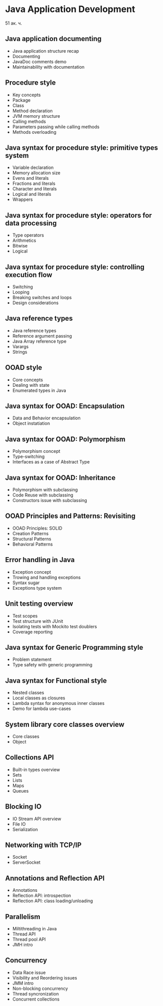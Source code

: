 Java Application Development
============================
51 ак. ч.

Java application documenting
----------------------------
- Java application structure recap
- Documenting
- JavaDoc comments demo
- Maintainability with documentation

Procedure style
---------------
- Key concepts
- Package
- Class
- Method declaration
- JVM memory structure
- Calling methods
- Parameters passing while calling methods
- Methods overloading

Java syntax for procedure style: primitive types system
-------------------------------------------------------
- Variable declaration
- Memory allocation size
- Evens and literals
- Fractions and literals
- Character and literals
- Logical and literals
- Wrappers

Java syntax for procedure style: operators for data processing 
--------------------------------------------------------------
- Type operators
- Arithmetics
- Bitwise
- Logical

Java syntax for procedure style: controlling execution flow
-----------------------------------------------------------
- Switching
- Looping
- Breaking switches and loops
- Design considerations

Java reference types
--------------------
- Java reference types
- Reference argument passing
- Java Array reference type
- Varargs
- Strings

OOAD style
----------
- Core concepts
- Dealing with state
- Enumerated types in Java

Java syntax for OOAD: Encapsulation
-----------------------------------
- Data and Behavior encapsulation
- Object instatiation

Java syntax for OOAD: Polymorphism
----------------------------------
- Polymorphism concept
- Type-switching
- Interfaces as a case of Abstract Type

Java syntax for OOAD: Inheritance
---------------------------------
- Polymorphism with subclassing
- Code Reuse with subclassing
- Constructors issue with subclassing

OOAD Principles and Patterns: Revisiting
----------------------------------------
- OOAD Principles: SOLID
- Creation Patterns
- Structural Patterns
- Behavioral Patterns

Error handling in Java
----------------------
- Exception concept
- Trowing and handling exceptions
- Syntax sugar
- Exceptions type system

Unit testing overview
---------------------
- Test scopes
- Test structure with JUnit
- Isolating tests with Mockito test doublers
- Coverage reporting

Java syntax for Generic Programming style
-----------------------------------------
- Problem statement
- Type safety with generic programming

Java syntax for Functional style
--------------------------------
- Nested classes
- Local classes as closures
- Lambda syntax for anonymous inner classes
- Demo for lambda use-cases

System library core classes overview
------------------------------------
- Core classes
- Object

Collections API
---------------
- Built-in types overview
- Sets
- Lists
- Maps
- Queues

Blocking IO
-----------
- IO Stream API overview
- File IO
- Serialization

Networking with TCP/IP
----------------------
- Socket
- ServerSocket

Annotations and Reflection API
------------------------------
- Annotations
- Reflection API: introspection
- Reflection API: class loading/unloading

Parallelism
-----------
- Miltithreading in Java
- Thread API
- Thread pool API
- JMH intro

Concurrency
-----------
- Data Race issue
- Visibility and Reordering issues
- JMM intro
- Non-blocking concurrency
- Thread syncronization
- Concurrent collections

